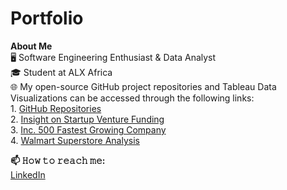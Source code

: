 # Portfolio

**About Me**<br>
🖥 Software Engineering Enthusiast & Data Analyst<br>
🎓 Student at ALX Africa<br>
🌐 My open-source GitHub project repositories and Tableau Data Visualizations can be accessed through the following links:<br> 
    1. [GitHub Repositories](https://github.com/m-akoth)<br>
    2. [Insight on Startup Venture Funding](https://public.tableau.com/views/InsightonStartupVentureFundingAssignment1_16220308061260/InsightonStartupVentureFunding?:language=en-US&:display_count=n&:origin=viz_share_link)<br>
    3. [Inc. 500 Fastest Growing Company](https://public.tableau.com/views/500FastestGrowingCompanyAssignment3_16228039235950/Story1?:language=en-US&:display_count=n&:origin=viz_share_link)<br>
    4. [Walmart Superstore Analysis](https://public.tableau.com/views/WalmartSuperstoreAnalysisAssignment3_16238668404240/Story1?:language=en-US&:display_count=n&:origin=viz_share_link)<br>

**📫 𝙷𝚘𝚠 𝚝𝚘 𝚛𝚎𝚊𝚌𝚑 𝚖𝚎:**<br>
[LinkedIn](https://www.linkedin.com/in/martha-akoth-81817b113)




